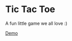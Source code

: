 # Tic Tac Toe

A fun little game we all love :)

[Demo](https://lacherogwu.github.io/games-TicTacToe/)
